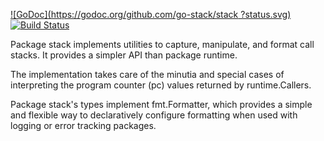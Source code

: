 [![GoDoc](https://godoc.org/github.com/go-stack/stack
?status.svg)](https://godoc.org/github.com/go-stack/stack
) [![Build Status](https://travis-ci.org/go-stack/stack.svg?branch=master)](https://travis-ci.org/go-stack/stack)

Package stack implements utilities to capture, manipulate, and format call stacks. It provides a simpler API than package runtime.

The implementation takes care of the minutia and special cases of interpreting the program counter (pc) values returned by runtime.Callers.

Package stack's types implement fmt.Formatter, which provides a simple and flexible way to declaratively configure formatting when used with logging or error tracking packages.

